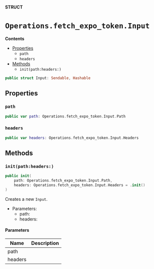 **STRUCT**

# `Operations.fetch_expo_token.Input`

**Contents**

- [Properties](#properties)
  - `path`
  - `headers`
- [Methods](#methods)
  - `init(path:headers:)`

```swift
public struct Input: Sendable, Hashable
```

## Properties
### `path`

```swift
public var path: Operations.fetch_expo_token.Input.Path
```

### `headers`

```swift
public var headers: Operations.fetch_expo_token.Input.Headers
```

## Methods
### `init(path:headers:)`

```swift
public init(
    path: Operations.fetch_expo_token.Input.Path,
    headers: Operations.fetch_expo_token.Input.Headers = .init()
)
```

Creates a new `Input`.

- Parameters:
  - path:
  - headers:

#### Parameters

| Name | Description |
| ---- | ----------- |
| path |  |
| headers |  |